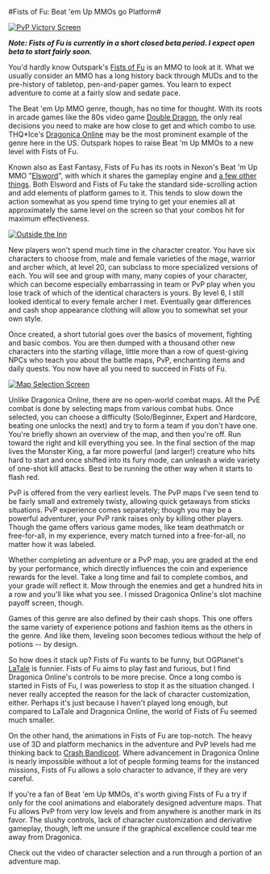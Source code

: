 #Fists of Fu: Beat 'em Up MMOs go Platform#

[![](http://westkarana.com/wp-content/uploads/2010/06/EastFantasy-2010-06-25-00-17-09-76-480x197.jpg "PvP Victory Screen")](http://westkarana.com/wp-content/uploads/2010/06/EastFantasy-2010-06-25-00-17-09-76.jpg)

***Note: Fists of Fu is currently in a short closed beta period. I expect open beta to start fairly soon.***

You'd hardly know Outspark's [Fists of Fu](http://fistsoffu.outspark.com/) is an MMO to look at it. What we usually consider an MMO has a long history back through MUDs and to the pre-history of tabletop, pen-and-paper games. You learn to expect adventure to come at a fairly slow and sedate pace.

The Beat 'em Up MMO genre, though, has no time for thought. With its roots in arcade games like the 80s video game [Double Dragon](http://en.wikipedia.org/wiki/Double_Dragon), the only real decisions you need to make are how close to get and which combo to use. THQ*Ice's [Dragonica Online](http://westkarana.com/index.php/2009/08/25/a-first-look-at-dragonica-online/) may be the most prominent example of the genre here in the US. Outspark hopes to raise Beat 'm Up MMOs to a new level with Fists of Fu.

Known also as East Fantasy, Fists of Fu has its roots in Nexon's Beat 'm Up MMO "[Elsword](http://steparu.com/reviews/mmo-rpg-reviews/90-elsword-season-2-review)", with which it shares the gameplay engine and [a few other things](http://ggftw.com/forum/elsword/77993-fists-fu-east-fantasy-list-noteworthy-stuff.html). Both Elsword and Fists of Fu take the standard side-scrolling action and add elements of platform games to it. This tends to slow down the action somewhat as you spend time trying to get your enemies all at approximately the same level on the screen so that your combos hit for maximum effectiveness.

[![](http://westkarana.com/wp-content/uploads/2010/06/EastFantasy-2010-06-24-23-59-17-70-480x357.jpg "Outside the Inn")](http://westkarana.com/wp-content/uploads/2010/06/EastFantasy-2010-06-24-23-59-17-70.jpg)

New players won't spend much time in the character creator. You have six characters to choose from, male and female varieties of the mage, warrior and archer which, at level 20, can subclass to more specialized versions of each. You will see and group with many, many copies of your character, which can become especially embarrassing in team or PvP play when you lose track of which of the identical characters is yours. By level 6, I still looked identical to every female archer I met. Eventually gear differences and cash shop appearance clothing will allow you to somewhat set your own style.

Once created, a short tutorial goes over the basics of movement, fighting and basic combos. You are then dumped with a thousand other new characters into the starting village, little more than a row of quest-giving NPCs who teach you about the battle maps, PvP, enchanting items and daily quests. You now have all you need to succeed in Fists of Fu.

[![](http://westkarana.com/wp-content/uploads/2010/06/EastFantasy-2010-06-25-06-41-45-32-480x255.jpg "Map Selection Screen")](http://westkarana.com/wp-content/uploads/2010/06/EastFantasy-2010-06-25-06-41-45-32.jpg)

Unlike Dragonica Online, there are no open-world combat maps. All the PvE combat is done by selecting maps from various combat hubs. Once selected, you can choose a difficulty (Solo/Beginner, Expert and Hardcore, beating one unlocks the next) and try to form a team if you don't have one. You're briefly shown an overview of the map, and then you're off. Run toward the right and kill everything you see. In the final section of the map lives the Monster King, a far more powerful (and larger!) creature who hits hard to start and once shifted into its fury mode, can unleash a wide variety of one-shot kill attacks. Best to be running the other way when it starts to flash red.

PvP is offered from the very earliest levels. The PvP maps I've seen tend to be fairly small and extremely twisty, allowing quick getaways from sticks situations. PvP experience comes separately; though you may be a powerful adventurer, your PvP rank raises only by killing other players. Though the game offers various game modes, like team deathmatch or free-for-all, in my experience, every match turned into a free-for-all, no matter how it was labeled.

Whether completing an adventure or a PvP map, you are graded at the end by your performance, which directly influences the coin and experience rewards for the level. Take a long time and fail to complete combos, and your grade will reflect it. Mow through the enemies and get a hundred hits in a row and you'll like what you see. I missed Dragonica Online's slot machine payoff screen, though.

Games of this genre are also defined by their cash shops. This one offers the same variety of experience potions and fashion items as the others in the genre. And like them, leveling soon becomes tedious without the help of potions -- by design.

So how does it stack up? Fists of Fu wants to be funny, but OGPlanet's [LaTale](http://latale.ogplanet.com/main.og) is funnier. Fists of Fu aims to play fast and furious, but I find Dragonica Online's controls to be more precise. Once a long combo is started in Fists of Fu, I was powerless to stop it as the situation changed. I never really accepted the reason for the lack of character customization, either. Perhaps it's just because I haven't played long enough, but compared to LaTale and Dragonica Online, the world of Fists of Fu seemed much smaller.

On the other hand, the animations in Fists of Fu are top-notch. The heavy use of 3D and platform mechanics in the adventure and PvP levels had me thinking back to [Crash Bandicoot](http://village.crashbandicoot.com/splash/). Where advancement in Dragonica Online is nearly impossible without a lot of people forming teams for the instanced missions, Fists of Fu allows a solo character to advance, if they are very careful.

If you're a fan of Beat 'em Up MMOs, it's worth giving Fists of Fu a try if only for the cool animations and elaborately designed adventure maps. That Fu allows PvP from very low levels and from anywhere is another mark in its favor. The slushy controls, lack of character customization and derivative gameplay, though, left me unsure if the graphical excellence could tear me away from Dragonica.

Check out the video of character selection and a run through a portion of an adventure map.



